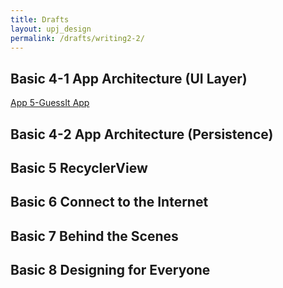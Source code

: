 ```yaml
---
title: Drafts
layout: upj_design
permalink: /drafts/writing2-2/
---
```


## Basic 4-1 App Architecture (UI Layer)

[App 5-GuessIt App](https://github.com/udacity/andfun-kotlin-guess-it)

## Basic 4-2 App Architecture (Persistence)

## Basic 5 RecyclerView

## Basic 6 Connect to the Internet

## Basic 7 Behind the Scenes

## Basic 8 Designing for Everyone
